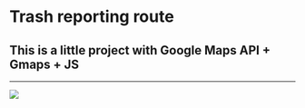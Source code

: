 # Trash reporting route 
## This is a little project with Google Maps API + Gmaps + JS

---

<img src="route.gif"/>
